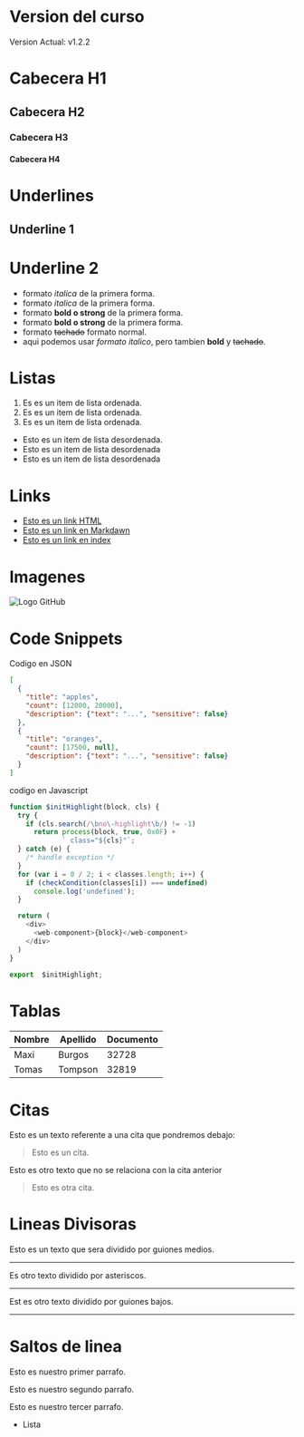 # Version del curso
Version Actual: v1.2.2

# Cabecera H1
## Cabecera H2
### Cabecera H3
#### Cabecera H4

# Underlines
Underline 1
-----------

Underline 2
==========

- formato *italica* de la primera forma.
- formato _italica_ de la primera forma.
- formato **bold o strong** de la primera forma.
- formato __bold o strong__ de la primera forma.
- formato ~~tachado~~ formato normal.
- aqui podemos usar *formato italico*, pero tambien **bold** y ~~tachado~~.

# Listas
1. Es es un item de lista ordenada.
2. Es es un item de lista ordenada.
3. Es es un item de lista ordenada.
- Esto es un item de lista desordenada.
- Esto es un item de lista desordenada
- Esto es un item de lista desordenada

# Links 
- <a href="http://www.google.com">Esto es un link HTML</a>
- [Esto es un link en Markdawn](http://www.google.com)
- [Esto es un link en index](index.html)

# Imagenes
![Logo GitHub](https://logos-marcas.com/wp-content/uploads/2020/11/GitHub-Logo.png)

# Code Snippets
Codigo en JSON
```JSON
[
  {
    "title": "apples",
    "count": [12000, 20000],
    "description": {"text": "...", "sensitive": false}
  },
  {
    "title": "oranges",
    "count": [17500, null],
    "description": {"text": "...", "sensitive": false}
  }
]
```
codigo en Javascript
```Javascript
function $initHighlight(block, cls) {
  try {
    if (cls.search(/\bno\-highlight\b/) != -1)
      return process(block, true, 0x0F) +
             ` class="${cls}"`;
  } catch (e) {
    /* handle exception */
  }
  for (var i = 0 / 2; i < classes.length; i++) {
    if (checkCondition(classes[i]) === undefined)
      console.log('undefined');
  }

  return (
    <div>
      <web-component>{block}</web-component>
    </div>
  )
}

export  $initHighlight;
```

# Tablas
| Nombre | Apellido | Documento |
| -------| ---------| ----------|
| Maxi   |   Burgos | 32728     |
| Tomas  | Tompson  | 32819     |

# Citas 
Esto es un texto referente a una cita que pondremos debajo:
> Esto es un cita. 

Esto es otro texto que no se relaciona con la cita anterior
> Esto es otra cita.

# Lineas Divisoras
Esto es un texto que sera dividido por guiones medios.

--- 
Es otro texto dividido por asteriscos. 

***
Est es otro texto dividido por guiones bajos.
___

# Saltos de linea
Esto es nuestro primer parrafo.

Esto es nuestro segundo parrafo.

Esto es nuestro tercer parrafo.
- Lista 